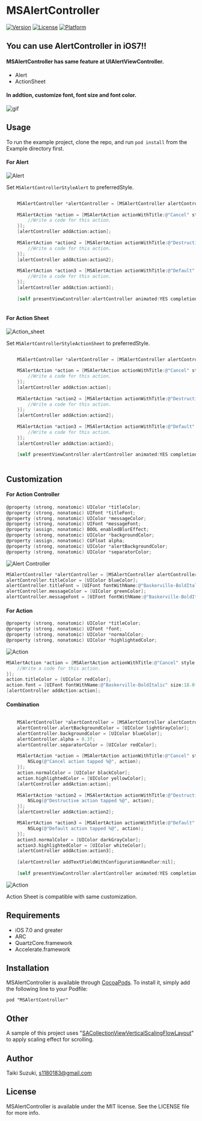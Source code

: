 # MSAlertController

[![Version](https://img.shields.io/cocoapods/v/MSAlertController.svg?style=flat)](http://cocoadocs.org/docsets/MSAlertController)
[![License](https://img.shields.io/cocoapods/l/MSAlertController.svg?style=flat)](http://cocoadocs.org/docsets/MSAlertController)
[![Platform](https://img.shields.io/cocoapods/p/MSAlertController.svg?style=flat)](http://cocoadocs.org/docsets/MSAlertController)

## You can use AlertController in iOS7!!
#### MSAlertController has same feature at UIAlertViewController.
- Alert
- ActionSheet

#### In addtion, customize font, font size and font color.

![gif](./Raw/images/alert.gif)

## Usage
To run the example project, clone the repo, and run `pod install` from the Example directory first.


#### For Alert

![Alert](./Raw/images/alert.png)

Set ```MSAlertControllerStyleAlert``` to preferredStyle.


``` objective-c

	MSAlertController *alertController = [MSAlertController alertControllerWithTitle:@"MSAlertController" message:@"This is MSAlertController." preferredStyle:MSAlertControllerStyleAlert];
    
    MSAlertAction *action = [MSAlertAction actionWithTitle:@"Cancel" style:MSAlertActionStyleCancel handler:^(MSAlertAction *action) {
        //Write a code for this action.
    }];
    [alertController addAction:action];
    
    MSAlertAction *action2 = [MSAlertAction actionWithTitle:@"Destructive" style:MSAlertActionStyleDestructive handler:^(MSAlertAction *action) {
        //Write a code for this action.
    }];
    [alertController addAction:action2];
    
    MSAlertAction *action3 = [MSAlertAction actionWithTitle:@"Default" style:MSAlertActionStyleDefault handler:^(MSAlertAction *action) {
        //Write a code for this action.
    }];
    [alertController addAction:action3];
    
    [self presentViewController:alertController animated:YES completion:nil];
	
```


#### For Action Sheet

![Action_sheet](./Raw/images/action_sheet.png)

Set ```MSAlertControllerStyleActionSheet``` to preferredStyle.


``` objective-c

	MSAlertController *alertController = [MSAlertController alertControllerWithTitle:@"MSAlertController" message:@"This is MSAlertController." preferredStyle:MSAlertControllerStyleActionSheet];
    
    MSAlertAction *action = [MSAlertAction actionWithTitle:@"Cancel" style:MSAlertActionStyleCancel handler:^(MSAlertAction *action) {
        //Write a code for this action.
    }];
    [alertController addAction:action];
    
    MSAlertAction *action2 = [MSAlertAction actionWithTitle:@"Destructive" style:MSAlertActionStyleDestructive handler:^(MSAlertAction *action) {
        //Write a code for this action.
    }];
    [alertController addAction:action2];
    
    MSAlertAction *action3 = [MSAlertAction actionWithTitle:@"Default" style:MSAlertActionStyleDefault handler:^(MSAlertAction *action) {
        //Write a code for this action.
    }];
    [alertController addAction:action3];
    
    [self presentViewController:alertController animated:YES completion:nil];
	
```


## Customization
#### For Action Controller
``` objective-c
@property (strong, nonatomic) UIColor *titleColor;
@property (strong, nonatomic) UIFont *titleFont;
@property (strong, nonatomic) UIColor *messageColor;
@property (strong, nonatomic) UIFont *messageFont;
@property (assign, nonatomic) BOOL enabledBlurEffect;
@property (strong, nonatomic) UIColor *backgroundColor;
@property (assign, nonatomic) CGFloat alpha;
@property (strong, nonatomic) UIColor *alertBackgroundColor;
@property (strong, nonatomic) UIColor *separatorColor;
```

![Alert Controller](./Raw/images/alert_controller_custom.png)

``` objective-c
MSAlertController *alertController = [MSAlertController alertControllerWithTitle:@"MSAlertController" message:@"This is MSAlertController." preferredStyle:MSAlertControllerStyleAlert];
alertController.titleColor = [UIColor blueColor];
alertController.titleFont = [UIFont fontWithName:@"Baskerville-BoldItalic" size:20.0f];
alertController.messageColor = [UIColor greenColor];
alertController.messageFont = [UIFont fontWithName:@"Baskerville-BoldItalic" size:18.0f];
```


#### For Action
``` objective-c
@property (strong, nonatomic) UIColor *titleColor;
@property (strong, nonatomic) UIFont *font;
@property (strong, nonatomic) UIColor *normalColor;
@property (strong, nonatomic) UIColor *highlightedColor;
```

![Action](./Raw/images/action_custom.png)

``` objective-c
MSAlertAction *action = [MSAlertAction actionWithTitle:@"Cancel" style:MSAlertActionStyleCancel handler:^(MSAlertAction *action) {
    //Write a code for this action.
}];
action.titleColor = [UIColor redColor];
action.font = [UIFont fontWithName:@"Baskerville-BoldItalic" size:18.0f];
[alertController addAction:action];
```

#### Combination
``` objective-c

    MSAlertController *alertController = [MSAlertController alertControllerWithTitle:@"MSAlertController" message:@"This is MSAlertController." preferredStyle:MSAlertControllerStyleAlert];
    alertController.alertBackgroundColor = [UIColor lightGrayColor];
    alertController.backgroundColor = [UIColor blueColor];
    alertController.alpha = 0.3f;
    alertController.separatorColor = [UIColor redColor];
    
    MSAlertAction *action = [MSAlertAction actionWithTitle:@"Cancel" style:MSAlertActionStyleCancel handler:^(MSAlertAction *action) {
        NSLog(@"Cancel action tapped %@", action);
    }];
    action.normalColor = [UIColor blackColor];
    action.highlightedColor = [UIColor yellowColor];
    [alertController addAction:action];
    
    MSAlertAction *action2 = [MSAlertAction actionWithTitle:@"Destructive" style:MSAlertActionStyleDestructive handler:^(MSAlertAction *action) {
        NSLog(@"Destructive action tapped %@", action);
    }];
    [alertController addAction:action2];

    MSAlertAction *action3 = [MSAlertAction actionWithTitle:@"Default" style:MSAlertActionStyleDefault handler:^(MSAlertAction *action) {
        NSLog(@"Default action tapped %@", action);
    }];
    action3.normalColor = [UIColor darkGrayColor];
    action3.highlightedColor = [UIColor whiteColor];
    [alertController addAction:action3];
    
    [alertController addTextFieldWithConfigurationHandler:nil];
    
    [self presentViewController:alertController animated:YES completion:nil];
```

![Action](./Raw/images/combination.png)

Action Sheet is compatible with same customization.

## Requirements
- iOS 7.0 and greater
- ARC
- QuartzCore.framework
- Accelerate.framework

## Installation

MSAlertController is available through [CocoaPods](http://cocoapods.org). To install
it, simply add the following line to your Podfile:

    pod "MSAlertController"

## Other

A sample of this project uses "[SACollectionViewVerticalScalingFlowLayout](https://github.com/szk-atmosphere/SACollectionViewVerticalScalingFlowLayout)" to apply scaling effect for scrolling.

## Author

Taiki Suzuki, s1180183@gmail.com

## License

MSAlertController is available under the MIT license. See the LICENSE file for more info.

